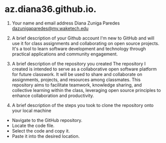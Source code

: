 # az.diana36.github.io.

1. Your name and email address
Diana Zuniga Paredes
dazunigaparedes@my.waketech.edu

2. A brief description of your Github account
I'm new to GitHub and will use it for class assignments and collaborating on open source projects. It's a tool to learn software development and technology through practical applications and community engagement.

3. A brief description of the repository you created
The repository I created is intended to serve as a collaborative open software platform for future classwork. It will be used to share and collaborate on assignments, projects, and resources among classmates. This repository aims to facilitate teamwork, knowledge sharing, and collective learning within the class, leveraging open source principles to enhance collaboration and productivity.

4. A brief description of the steps you took to clone the repository onto your local machine
* Navigate to the GitHub repository.
* Locate the code file.
* Select the code and copy it.
* Paste it into the desired location.

